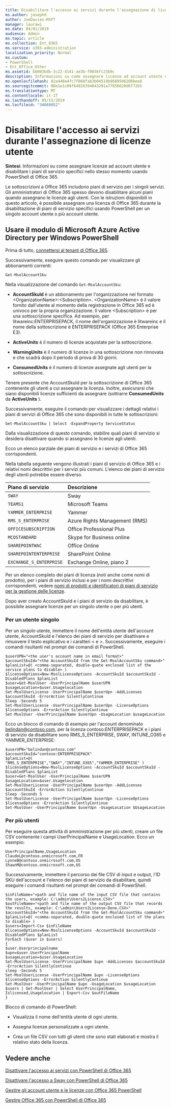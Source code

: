 ```yaml
---
title: Disabilitare l'accesso ai servizi durante l'assegnazione di licenze utente
ms.author: josephd
author: JoeDavies-MSFT
manager: laurawi
ms.date: 04/01/2019
audience: Admin
ms.topic: article
ms.collection: Ent_O365
ms.service: o365-administration
localization_priority: Normal
ms.custom:
- PowerShell
- Ent_Office_Other
ms.assetid: bb003bdb-3c22-4141-ae3b-f0656fc23b9c
description: Informazioni su come assegnare licenze ad account utente e disabilitare i piani di servizio specifici nello stesso momento usando PowerShell di Office 365.
ms.openlocfilehash: 82a448e4fc7f068fab3b04519b9689506208bee8
ms.sourcegitcommit: 08e1e1c09f64926394043291a77856620d6f72b5
ms.translationtype: MT
ms.contentlocale: it-IT
ms.lasthandoff: 05/15/2019
ms.locfileid: "34069052"
---
```

# <a name="disable-access-to-services-while-assigning-user-licenses"></a>Disabilitare l'accesso ai servizi durante l'assegnazione di licenze utente

**Sintesi**: Informazioni su come assegnare licenze ad account utente e disabilitare i piani di servizio specifici nello stesso momento usando PowerShell di Office 365.
  
Le sottoscrizioni a Office 365 includono piani di servizio per i singoli servizi. Gli amministratori di Office 365 spesso devono disabilitare alcuni piani quando assegnano le licenze agli utenti. Con le istruzioni disponibili in questo articolo, è possibile assegnare una licenza di Office 365 durante la disabilitazione di piani di servizio specifici usando PowerShell per un singolo account utente o più account utente.


## <a name="use-the-microsoft-azure-active-directory-module-for-windows-powershell"></a>Usare il modulo di Microsoft Azure Active Directory per Windows PowerShell

Prima di tutto, [connettersi al tenant di Office 365](connect-to-office-365-powershell.md#connect-with-the-microsoft-azure-active-directory-module-for-windows-powershell).

Successivamente, eseguire questo comando per visualizzare gli abbonamenti correnti:
  
```
Get-MsolAccountSku
```

Nella visualizzazione del comando  `Get-MsolAccountSku`:
  
- **AccountSkuId** è un abbonamento per l'organizzazione nel formato \<OrganizationName>:\<Subscription>. \<OrganizationName> è il valore fornito dall'utente al momento della registrazione in Office 365 ed è univoco per la propria organizzazione. Il valore \<Subscription> è per una sottoscrizione specifica. Ad esempio, per litwareinc:ENTERPRISEPACK, il nome dell'organizzazione è litwareinc e il nome della sottoscrizione è ENTERPRISEPACK (Office 365 Enterprise E3).
    
- **ActiveUnits** è il numero di licenze acquistate per la sottoscrizione.
    
- **WarningUnits** è il numero di licenze in una sottoscrizione non rinnovata e che scadrà dopo il periodo di prova di 30 giorni.
    
- **ConsumedUnits** è il numero di licenze assegnate agli utenti per la sottoscrizione.
    
Tenere presente che AccountSkuId per la sottoscrizione di Office 365 contenente gli utenti a cui assegnare la licenza. Inoltre, assicurarsi che siano disponibili licenze sufficienti da assegnare (sottrarre **ConsumedUnits** da **ActiveUnits** ).
  
Successivamente, eseguire il comando per visualizzare i dettagli relativi i piani di servizi di Office 365 che sono disponibili in tutte le sottoscrizioni:
  
```
Get-MsolAccountSku | Select -ExpandProperty ServiceStatus
```

Dalla visualizzazione di questo comando, stabilire quali piani di servizio si desidera disattivare quando si assegnano le licenze agli utenti.
  
Ecco un elenco parziale dei piani di servizio e i servizi di Office 365 corrispondenti.

Nella tabella seguente vengono illustrati i piani di servizio di Office 365 e i relativi nomi descrittivi per i servizi più comuni. L'elenco dei piani di servizio degli utenti potrebbe essere diverso. 
  
|**Piano di servizio**|**Descrizione**|
|:-----|:-----|
| `SWAY` <br/> |Sway  <br/> |
| `TEAMS1` <br/> |Microsoft Teams  <br/> |
| `YAMMER_ENTERPRISE` <br/> |Yammer  <br/> |
| `RMS_S_ENTERPRISE` <br/> |Azure Rights Management (RMS)  <br/> |
| `OFFICESUBSCRIPTION` <br/> |Office Professional Plus  <br/> |
| `MCOSTANDARD` <br/> |Skype for Business online  <br/> |
| `SHAREPOINTWAC` <br/> |Office Online  <br/> |
| `SHAREPOINTENTERPRISE` <br/> |SharePoint Online  <br/> |
| `EXCHANGE_S_ENTERPRISE` <br/> |Exchange Online, piano 2  <br/> |
   
Per un elenco completo dei piani di licenza (noti anche come nomi di prodotto), per i piani di servizio inclusi e per i nomi descrittivi corrispondenti, vedere [nomi di prodotti e identificatori di piani di servizio per la gestione delle licenze](https://docs.microsoft.com/azure/active-directory/users-groups-roles/licensing-service-plan-reference).
   
Dopo aver creato AccountSkuId e i piani di servizio da disabilitare, è possibile assegnare licenze per un singolo utente o per più utenti.
  
### <a name="for-a-single-user"></a>Per un utente singolo

Per un singolo utente, immettere il nome dell'entità utente dell'account utente, AccountSkuId e l'elenco dei piani di servizio per disattivare e rimuovere il testo esplicativo e i caratteri \< e >. Successivamente, eseguire i comandi risultanti nel prompt dei comandi di PowerShell.
  
```
$userUPN="<the user's account name in email format>"
$accountSkuId="<the AccountSkuId from the Get-MsolAccountSku command>"
$planList=@( <comma-separated, double-quote enclosed list of the service plans to disable> )
$licenseOptions=New-MsolLicenseOptions -AccountSkuId $accountSkuId -DisabledPlans $planList
$user=Get-MsolUser -UserPrincipalName $userUPN
$usageLocation=$user.Usagelocation
Set-MsolUserLicense -UserPrincipalName $userUpn -AddLicenses $accountSkuId -ErrorAction SilentlyContinue
Sleep -Seconds 5
Set-MsolUserLicense -UserPrincipalName $userUpn -LicenseOptions $licenseOptions -ErrorAction SilentlyContinue
Set-MsolUser -UserPrincipalName $userUpn -UsageLocation $usageLocation
```

Ecco un blocco di comando di esempio per l'account denominato belindan@contoso.com, per la licenza contoso:ENTERPRISEPACK e i piani di servizio da disabilitare sono RMS_S_ENTERPRISE, SWAY, INTUNE_O365 e YAMMER_ENTERPRISE:
  
```
$userUPN="belindan@contoso.com"
$accountSkuId="contoso:ENTERPRISEPACK"
$planList=@( "RMS_S_ENTERPRISE","SWAY","INTUNE_O365","YAMMER_ENTERPRISE" )
$licenseOptions=New-MsolLicenseOptions -AccountSkuId $accountSkuId -DisabledPlans $planList
$user=Get-MsolUser -UserPrincipalName $userUPN
$usageLocation=$user.Usagelocation
Set-MsolUserLicense -UserPrincipalName $userUpn -AddLicenses $accountSkuId -ErrorAction SilentlyContinue
Sleep -Seconds 5
Set-MsolUserLicense -UserPrincipalName $userUpn -LicenseOptions $licenseOptions -ErrorAction SilentlyContinue
Set-MsolUser -UserPrincipalName $userUpn -UsageLocation $UsageLocation
```

### <a name="for-multiple-users"></a>Per più utenti

Per eseguire questa attività di amministrazione per più utenti, creare un file CSV contenente i campi UserPrincipalName e UsageLocation. Ecco un esempio:
  
```
UserPrincipalName,UsageLocation
ClaudeL@contoso.onmicrosoft.com,FR
LynneB@contoso.onmicrosoft.com,US
ShawnM@contoso.onmicrosoft.com,US
```

Successivamente, immettere il percorso dei file CSV di input e output, l'ID SKU dell'account e l'elenco dei piani di servizio da disabilitare, quindi eseguire i comandi risultanti nel prompt dei comandi di PowerShell.
  
```
$inFileName="<path and file name of the input CSV file that contains the users, example: C:\admin\Users2License.CSV>"
$outFileName="<path and file name of the output CSV file that records the results, example: C:\admin\Users2License-Done.CSV>"
$accountSkuId="<the AccountSkuId from the Get-MsolAccountSku command>"
$planList=@( <comma-separated, double-quote enclosed list of the plans to disable> )
$users=Import-Csv $inFileName
$licenseOptions=New-MsolLicenseOptions -AccountSkuId $accountSkuId -DisabledPlans $planList
ForEach ($user in $users)
{
$user.Userprincipalname
$upn=$user.UserPrincipalName
$usageLocation=$user.UsageLocation
Set-MsolUserLicense -UserPrincipalName $upn -AddLicenses $accountSkuId -ErrorAction SilentlyContinue
sleep -Seconds 5
Set-MsolUserLicense -UserPrincipalName $upn -LicenseOptions $licenseOptions -ErrorAction SilentlyContinue
Set-MsolUser -UserPrincipalName $upn -UsageLocation $usageLocation
$users | Get-MsolUser | Select UserPrincipalName, Islicensed,Usagelocation | Export-Csv $outFileName
}
```

Blocco di comando di PowerShell:
  
- Visualizza il nome dell'entità utente di ogni utente.
    
- Assegna licenze personalizzate a ogni utente.
    
- Crea un file CSV con tutti gli utenti che sono stati elaborati e mostra il relativo stato della licenza.
    
## <a name="see-also"></a>Vedere anche

[Disattivare l'accesso ai servizi con PowerShell di Office 365](disable-access-to-services-with-office-365-powershell.md)
  
[Disattivare l'accesso a Sway con PowerShell di Office 365](disable-access-to-sway-with-office-365-powershell.md)
  
[Gestire gli account utente e le licenze con Office 365 PowerShell](manage-user-accounts-and-licenses-with-office-365-powershell.md)
  
[Gestire Office 365 con PowerShell di Office 365](manage-office-365-with-office-365-powershell.md)


